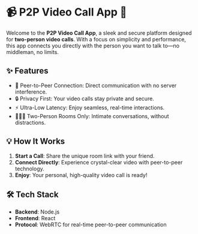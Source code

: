 # 📹 P2P Video Call App 🚀  

Welcome to the **P2P Video Call App**, a sleek and secure platform designed for **two-person video calls**. With a focus on simplicity and performance, this app connects you directly with the person you want to talk to—no middleman, no limits.  

## ✨ Features  
- 🔗 Peer-to-Peer Connection: Direct communication with no server interference.  
- 🔒 Privacy First: Your video calls stay private and secure.  
- ⚡ Ultra-Low Latency: Enjoy seamless, real-time interactions.  
- 🧑‍🤝‍🧑 Two-Person Rooms Only: Intimate conversations, without distractions.  

## 💡 How It Works  
1. **Start a Call**: Share the unique room link with your friend.  
2. **Connect Directly**: Experience crystal-clear video with peer-to-peer technology.  
3. **Enjoy**: Your personal, high-quality video call is ready!  

## 🛠️ Tech Stack  
- **Backend**: Node.js  
- **Frontend**: React  
- **Protocol**: WebRTC for real-time peer-to-peer communication  

